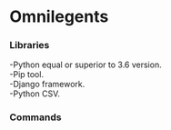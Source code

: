 # Omnilegents
### Libraries
-Python equal or superior to 3.6 version.  
-Pip tool.  
-Django framework.  
-Python CSV.  
### Commands
